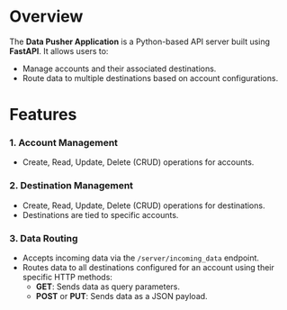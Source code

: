 
# Overview
The **Data Pusher Application** is a Python-based API server built using **FastAPI**. It allows users to:

- Manage accounts and their associated destinations.
- Route data to multiple destinations based on account configurations.

# Features
### 1. **Account Management**
- Create, Read, Update, Delete (CRUD) operations for accounts.

### 2. **Destination Management**
- Create, Read, Update, Delete (CRUD) operations for destinations.
- Destinations are tied to specific accounts.

### 3. **Data Routing**
- Accepts incoming data via the `/server/incoming_data` endpoint.
- Routes data to all destinations configured for an account using their specific HTTP methods:
  - **GET**: Sends data as query parameters.
  - **POST** or **PUT**: Sends data as a JSON payload.

